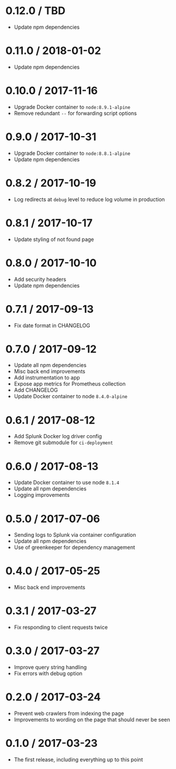 0.12.0 / TBD
===================
- Update npm dependencies

0.11.0 / 2018-01-02
===================
- Update npm dependencies

0.10.0 / 2017-11-16
===================
- Upgrade Docker container to `node:8.9.1-alpine`
- Remove redundant `--` for forwarding script options

0.9.0 / 2017-10-31
===================
- Upgrade Docker container to `node:8.8.1-alpine`
- Update npm dependencies

0.8.2 / 2017-10-19
===================
- Log redirects at `debug` level to reduce log volume in production

0.8.1 / 2017-10-17
===================
- Update styling of not found page

0.8.0 / 2017-10-10
===================
- Add security headers
- Update npm dependencies

0.7.1 / 2017-09-13
===================
- Fix date format in CHANGELOG

0.7.0 / 2017-09-12
==================
- Update all npm dependencies
- Misc back end improvements
- Add instrumentation to app
- Expose app metrics for Prometheus collection
- Add CHANGELOG
- Update Docker container to node `8.4.0-alpine`

0.6.1 / 2017-08-12
==================
- Add Splunk Docker log driver config
- Remove git submodule for `ci-deployment`

0.6.0 / 2017-08-13
==================
- Update Docker container to use node `8.1.4`
- Update all npm dependencies
- Logging improvements

0.5.0 / 2017-07-06
==================
- Sending logs to Splunk via container configuration
- Update all npm dependencies
- Use of greenkeeper for dependency management

0.4.0 / 2017-05-25
==================
- Misc back end improvements

0.3.1 / 2017-03-27
==================
- Fix responding to client requests twice

0.3.0 / 2017-03-27
==================
- Improve query string handling
- Fix errors with debug option

0.2.0 / 2017-03-24
==================
- Prevent web crawlers from indexing the page
- Improvements to wording on the page that should never be seen

0.1.0 / 2017-03-23
==================
- The first release, including everything up to this point
